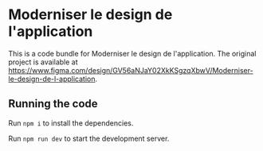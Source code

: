 
  # Moderniser le design de l'application

  This is a code bundle for Moderniser le design de l'application. The original project is available at https://www.figma.com/design/GV56aNJaY02XkKSgzqXbwV/Moderniser-le-design-de-l-application.

  ## Running the code

  Run `npm i` to install the dependencies.

  Run `npm run dev` to start the development server.
  